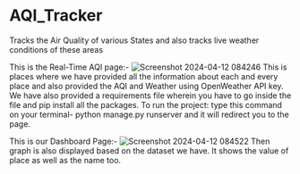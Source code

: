 # AQI_Tracker
Tracks the Air Quality of various States and also tracks live weather conditions of these areas


This is the Real-Time AQI page:-
![Screenshot 2024-04-12 084246](https://github.com/shravanii15/AQI_Tracker/assets/125252589/167a4665-68e2-41c4-8dd3-c9aef719f799)
This is places where we have provided all the information about each and every place and also provided the AQI and Weather using OpenWeather API key. 
We have also provided a requirements file wherein you have to go inside the file and pip install all the packages. 
To run the project: type this command on your terminal- python manage.py runserver and it will redirect you to the page.


This is our Dashboard Page:-
![Screenshot 2024-04-12 084522](https://github.com/shravanii15/AQI_Tracker/assets/125252589/0b3346e4-57dc-4c0b-bb6a-61c72b62ce8b)
Then graph is also displayed based on the dataset we have. It shows the value of place as well as the name too. 


